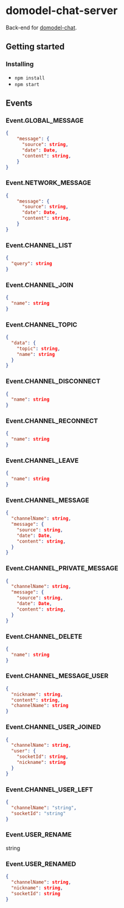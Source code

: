# domodel-chat-server

Back-end for [domodel-chat](https://github.com/thoughtsunificator/domodel-chat).

## Getting started

### Installing

- ```npm install```
- ```npm start```

## Events

### Event.GLOBAL_MESSAGE


```json
{
    "message": {
      "source": string,
      "date": Date,
      "content": string,
    }
}
```

### Event.NETWORK_MESSAGE


```json
{
    "message": {
      "source": string,
      "date": Date,
      "content": string,
    }
}
```

### Event.CHANNEL_LIST


```json
{
  "query": string
}
```

### Event.CHANNEL_JOIN


```json
{
  "name": string
}
```

### Event.CHANNEL_TOPIC


```json
{
  "data": {
    "topic": string,
    "name": string
  }
}
```

### Event.CHANNEL_DISCONNECT


```json
{
  "name": string
}
```

### Event.CHANNEL_RECONNECT


```json
{
  "name": string
}
```

### Event.CHANNEL_LEAVE


```json
{
  "name": string
}
```

### Event.CHANNEL_MESSAGE


```json
{
  "channelName": string,
  "message": {
    "source": string,
    "date": Date,
    "content": string,
  }
}
```

### Event.CHANNEL_PRIVATE_MESSAGE


```json
{
  "channelName": string,
  "message": {
    "source": string,
    "date": Date,
    "content": string,
  }
}
```

### Event.CHANNEL_DELETE


```json
{
  "name": string  
}
```

### Event.CHANNEL_MESSAGE_USER


```json
{
  "nickname": string, 
  "content": string, 
  "channelName": string
}
```

### Event.CHANNEL_USER_JOINED


```json
{
  "channelName": string, 
  "user": { 
    "socketId": string, 
    "nickname": string
  }
}
```

### Event.CHANNEL_USER_LEFT


```json
{
  "channelName": "string", 
  "socketId": "string"
}
```

### Event.USER_RENAME


string

### Event.USER_RENAMED


```json
{
  "channelName": string, 
  "nickname": string, 
  "socketId": string
}
```
